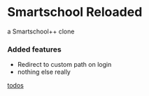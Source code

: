 # Smartschool Reloaded
 a Smartschool++ clone

 ### Added features
 - Redirect to custom path on login
 - nothing else really

 [todos](todos.md)